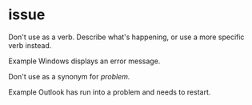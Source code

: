 # issue

Don't use as a verb. Describe what's happening, or use a more specific verb instead.

Example Windows displays an error message. 

Don't use as a synonym for *problem.*

Example Outlook has run into a problem and needs to restart. 

